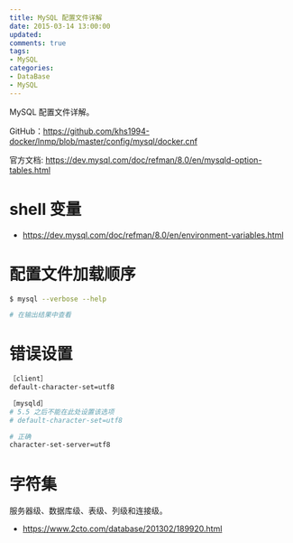 ```yaml
---
title: MySQL 配置文件详解
date: 2015-03-14 13:00:00
updated:
comments: true
tags:
- MySQL
categories:
- DataBase
- MySQL
---
```


MySQL 配置文件详解。

GitHub：https://github.com/khs1994-docker/lnmp/blob/master/config/mysql/docker.cnf

官方文档: https://dev.mysql.com/doc/refman/8.0/en/mysqld-option-tables.html

<!--more-->

# shell 变量

* https://dev.mysql.com/doc/refman/8.0/en/environment-variables.html

# 配置文件加载顺序

```bash
$ mysql --verbose --help

# 在输出结果中查看
```

# 错误设置

```bash
［client］
default-character-set=utf8

［mysqld］
# 5.5 之后不能在此处设置该选项
# default-character-set=utf8

# 正确
character-set-server=utf8
```

# 字符集

服务器级、数据库级、表级、列级和连接级。

* https://www.2cto.com/database/201302/189920.html
